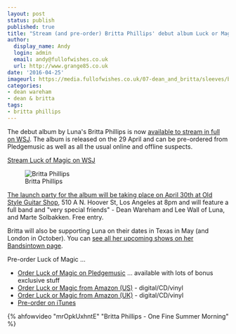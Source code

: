 ```yaml
---
layout: post
status: publish
published: true
title: "Stream (and pre-order) Britta Phillips' debut album Luck or Magic"
author:
  display_name: Andy
  login: admin
  email: andy@fullofwishes.co.uk
  url: http://www.grange85.co.uk
date: '2016-04-25'
imageurl: https://media.fullofwishes.co.uk/07-dean_and_britta/sleeves/britta-phillips-luck-or-magic.jpg
categories:
- dean wareham
- dean & britta
tags:
- britta phillips
---
```

<p class="lead">The debut album by Luna's Britta Phillips is now <a href="http://blogs.wsj.com/speakeasy/2016/04/25/listen-to-britta-phillipss-debut-solo-album-luck-or-magic-exclusive/">available to stream in full on WSJ</a>. The album is released on the 29 April and can be pre-ordered from Pledgemusic as well as all the usual online and offline suspects.</p>

<p class="text-center lead"><a href="http://blogs.wsj.com/speakeasy/2016/04/25/listen-to-britta-phillipss-debut-solo-album-luck-or-magic-exclusive/" class="btn btn-primary">Stream Luck of Magic on WSJ</a></p>

<figure class="caption aligncenter"><img src="https://media.fullofwishes.co.uk/07-dean_and_britta/sleeves/britta-phillips-luck-or-magic.jpg" alt="Britta Phillips" /><figcaption class="caption-text">Britta Phillips</figcaption></figure>

<p><a href="https://www.facebook.com/events/1590128347981270/">The launch party for the album will be taking place on April 30th at Old Style Guitar Shop</a>, 510 A N. Hoover St, Los Angeles at 8pm and will feature a full band and "very special friends" - Dean Wareham and Lee Wall of Luna, and Marte Solbakken. Free entry.</p>

<p>Britta will also be supporting Luna on their dates in Texas in May (and London in October). You can <a href="https://www.bandsintown.com/BrittaPhillips">see all her upcoming shows on her Bandsintown page</a>.</p>

<p>Pre-order Luck of Magic &hellip;
<ul>
	<li><a href="http://pledgemusic.com/brittaphillips/">Order Luck of Magic on Pledgemusic</a> &hellip; available with lots of bonus exclusive stuff</li>
	<li><a href="http://amzn.to/1QxjNxd">Order Luck or Magic from Amazon (US)</a> - digital/CD/vinyl</li>
	<li><a href="http://amzn.to/1SJeOkO">Order Luck or Magic from Amazon (UK)</a> - digital/CD/vinyl</li>
	<li><a href="https://itunes.apple.com/us/album/luck-or-magic/id1072803111">Pre-order on iTunes</a></li>
</ul>

{% ahfowvideo "mrOpkUxhntE" "Britta Phillips - One Fine Summer Morning" %}

